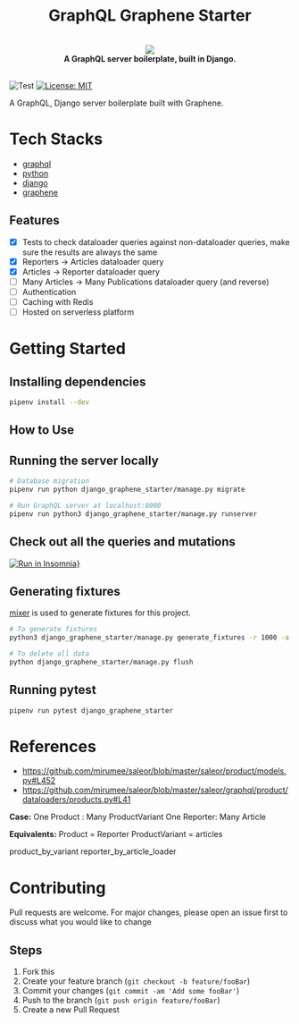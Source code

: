 <h1 align="center"><strong>GraphQL Graphene Starter</strong></h1>

<br />

<div align="center"><img src="https://imgur.com/VsyWctC.png" /></div>

<div align="center"><strong>A GraphQL server boilerplate, built in Django.</strong></div>

<br />

![Test](https://github.com/ngshiheng/django-graphene-starter/workflows/test/badge.svg)
[![License: MIT](https://img.shields.io/badge/License-MIT-green.svg)](https://github.com/ngshiheng/django-graphene-starter/blob/master/LICENSE)

A GraphQL, Django server boilerplate built with Graphene.

# Tech Stacks

- [graphql](https://graphql.org/)
- [python](https://www.python.org/)
- [django](https://www.djangoproject.com/)
- [graphene](https://docs.graphene-python.org/projects/django/en/latest/)

## Features

- [x] Tests to check dataloader queries against non-dataloader queries, make sure the results are always the same
- [x] Reporters -> Articles dataloader query
- [x] Articles -> Reporter dataloader query
- [ ] Many Articles -> Many Publications dataloader query (and reverse)
- [ ] Authentication
- [ ] Caching with Redis
- [ ] Hosted on serverless platform

# Getting Started

## Installing dependencies

```sh
pipenv install --dev
```

## How to Use

## Running the server locally

```sh
# Database migration
pipenv run python django_graphene_starter/manage.py migrate

# Run GraphQL server at localhost:8000
pipenv run python3 django_graphene_starter/manage.py runserver
```

## Check out all the queries and mutations

[![Run in Insomnia}](https://insomnia.rest/images/run.svg)](https://insomnia.rest/run/?label=Django%20Graphene%20Starter&uri=https%3A%2F%2Fgist.githubusercontent.com%2Fngshiheng%2Fad28bbf3147427111fe28d69e3e62fef%2Fraw%2F73d17639922902f5107b65df8438a448b269fc69%2Finsomnia_data.json)

## Generating fixtures

[mixer](https://github.com/klen/mixer) is used to generate fixtures for this project.

```sh
# To generate fixtures
python3 django_graphene_starter/manage.py generate_fixtures -r 1000 -a 10 -p 10

# To delete all data
python django_graphene_starter/manage.py flush
```

## Running pytest

```sh
pipenv run pytest django_graphene_starter
```

# References

- https://github.com/mirumee/saleor/blob/master/saleor/product/models.py#L452
- https://github.com/mirumee/saleor/blob/master/saleor/graphql/product/dataloaders/products.py#L41

**Case:**
One Product : Many ProductVariant
One Reporter: Many Article

**Equivalents:**
Product = Reporter
ProductVariant = articles

product_by_variant
reporter_by_article_loader

# Contributing

Pull requests are welcome. For major changes, please open an issue first to discuss what you would like to change

## Steps

1. Fork this
2. Create your feature branch (`git checkout -b feature/fooBar`)
3. Commit your changes (`git commit -am 'Add some fooBar'`)
4. Push to the branch (`git push origin feature/fooBar`)
5. Create a new Pull Request
